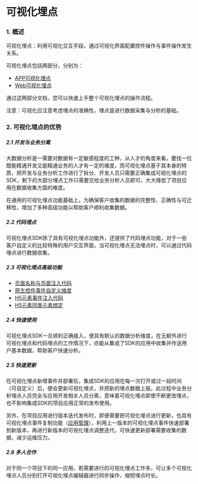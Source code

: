 # 可视化埋点

### 1. 概述

可视化埋点：利用可视化交互手段，通过可视化界面配置控件操作与事件操作发生关系。

可视化埋点包括两部分，分别为：

* [APP可视化埋点](/manage-data/data-access/visual-track/app.md)
* [Web可视化埋点](/manage-data/data-access/visual-track/web.md)

通过这两部分文档，您可以快速上手整个可视化埋点的操作流程。

注意：可视化应注意考虑埋点的准确性，埋点是进行数据采集与分析的基础。

### 2. 可视化埋点的优势

##### 2.1 开发与业务分离

大数据分析是一需要对数据有一定敏感程度的工种，从人才的角度来看，要找一位既能精通开发又能精通业务的人才有一定的难度，而可视化埋点基于其本身的特质，把开发与业务分析工作进行了拆分、开发人员只需要正确集成可视化埋点的SDK，剩下的大部分埋点工作只需要交给业务分析人员即可，大大降低了项目应用在数据收集方面的难度。

在通用的可视化埋点功能基础上，为确保客户收集的数据的完整性、正确性与可迁移性，增加了多种高级功能以帮助客户顺利收集数据。

##### 2.2 代码埋点

可视化埋点SDK除了具有可视化埋点功能外，还提供了代码埋点功能，对于一些客户自定义的比较特殊的用户交互界面，当可视化埋点无法埋点时，可以通过代码埋点进行数据收集。

##### 2.3 可视化埋点高级功能

* [页面名称与页面注入代码](/manage-data/data-access/visual-track/app.html#5-页面名称与页面注入代码)
* [原生控件事件自定义维度](/manage-data/data-access/visual-track/app.html#6-原生控件事件自定义维度)
* [H5元素事件注入代码](/manage-data/data-access/visual-track/app.html#7-h5元素事件注入代码)
* [H5元素同类元素绑定](/manage-data/data-access/visual-track/app.html#8-h5元素同类元素绑定)

##### 2.4 快速使用

可视化埋点SDK一旦顺利正确接入，便具有默认的数据分析维度，在无额外进行可视化埋点和代码埋点的工作情况下，亦能从集成了SDK的应用中收集并传送用户基本数据，帮助客户快速分析。

##### 2.5 快速更新

在可视化埋点新增事件并部署后，集成SDK的应用在每一次打开或过一段时间（可自定义）后，便会更新可视化埋点，并把新的埋点数据上报。此过程中业务分析埋点人员完全与应用开发相关人员分离，意味着可视化埋点即使不断更改埋点，也不影响集成SDK的项目应用正常的发布使用。

另外，在项目应用进行版本迭代发布时，即便需要把可视化埋点进行更新，也具有可视化埋点事件复制功能（[应用管理](/manage-data/data-access/#应用管理)），利用上一版本的可视化埋点事件快速部署到新版本，再进行新版本的可视化埋点调整迭代，可快速更新部署需要收集的数据，减少运维压力。

##### 2.6 多人合作

对于同一个项目下的同一应用，若需要进行的可视化埋点工作多，可让多个可视化埋点人员分别打开可视化埋点编辑器进行同步操作，缩短埋点时长。

